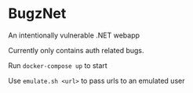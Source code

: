 
# BugzNet

An intentionally vulnerable .NET webapp

Currently only contains auth related bugs.

Run `docker-compose up` to start

Use `emulate.sh <url>` to pass urls to an emulated user

